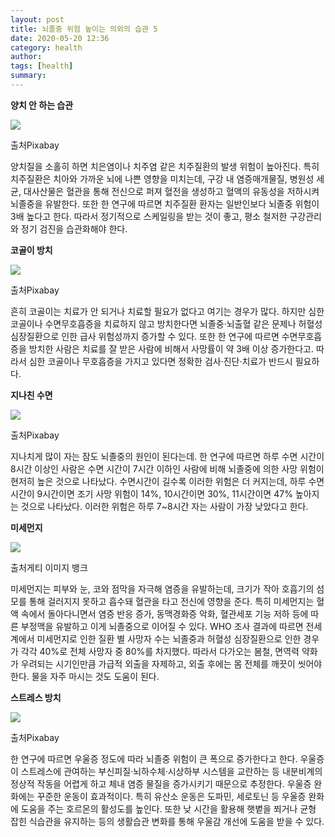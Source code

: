 ```yaml
---
layout: post
title: 뇌졸중 위험 높이는 의외의 습관 5
date: 2020-05-20 12:36
category: health
author: 
tags: [health]
summary: 
---
```



**양치 안 하는 습관**

![](https://img1.daumcdn.net/thumb/R720x0/?fname=https%3A%2F%2Ft1.daumcdn.net%2Fliveboard%2Finterstella-story%2F1c810cbc2f6c4840912c954691716680.jpg)

출처Pixabay

양치질을 소홀히 하면 치은염이나 치주염 같은 치주질환의 발생 위험이 높아진다. 특히 치주질환은 치아와 가까운 뇌에 나쁜 영향을 미치는데, 구강 내 염증매개물질, 병원성 세균, 대사산물은 혈관을 통해 전신으로 퍼져 혈전을 생성하고 혈액의 유동성을 저하시켜 뇌졸중을 유발한다. 또한 한 연구에 따르면 치주질환 환자는 일반인보다 뇌졸중 위험이 3배 높다고 한다. 따라서 정기적으로 스케일링을 받는 것이 좋고, 평소 철저한 구강관리와 정기 검진을 습관화해야 한다.

**코골이 방치**

![](https://img1.daumcdn.net/thumb/R720x0/?fname=https%3A%2F%2Ft1.daumcdn.net%2Fliveboard%2Finterstella-story%2F5334fee572804ef9a0c4507a86004fee.JPG)

출처Pixabay

흔히 코골이는 치료가 안 되거나 치료할 필요가 없다고 여기는 경우가 많다. 하지만 심한 코골이나 수면무호흡증을 치료하지 않고 방치한다면 뇌졸중·뇌출혈 같은 문제나 허혈성 심장질환으로 인한 급사 위험성까지 증가할 수 있다. 또한 한 연구에 따르면 수면무호흡증을 방치한 사람은 치료를 잘 받은 사람에 비해서 사망률이 약 3배 이상 증가한다고. 따라서 심한 코골이나 무호흡증을 가지고 있다면 정확한 검사·진단·치료가 반드시 필요하다.

**지나친 수면**

![](https://img1.daumcdn.net/thumb/R720x0/?fname=https%3A%2F%2Ft1.daumcdn.net%2Fliveboard%2Finterstella-story%2F5afe23a37c064cbc8d421d266341106a.JPG)

출처Pixabay

지나치게 많이 자는 잠도 뇌졸중의 원인이 된다는데. 한 연구에 따르면 하루 수면 시간이 8시간 이상인 사람은 수면 시간이 7시간 이하인 사람에 비해 뇌졸중에 의한 사망 위험이 현저히 높은 것으로 나타났다. 수면시간이 길수록 이러한 위험은 더 커지는데, 하루 수면시간이 9시간이면 조기 사망 위험이 14%, 10시간이면 30%, 11시간이면 47% 높아지는 것으로 나타났다. 이러한 위험은 하루 7~8시간 자는 사람이 가장 낮았다고 한다.

**미세먼지**

![](https://img1.daumcdn.net/thumb/R720x0/?fname=https%3A%2F%2Ft1.daumcdn.net%2Fliveboard%2Finterstella-story%2F10bf41b0d29a4318bc586cc7fc3a753a.JPG)

출처게티 이미지 뱅크

미세먼지는 피부와 눈, 코와 점막을 자극해 염증을 유발하는데, 크기가 작아 호흡기의 섬모를 통해 걸러지지 못하고 흡수돼 혈관을 타고 전신에 영향을 준다. 특히 미세먼지는 혈액 속에서 돌아다니면서 염증 반응 증가, 동맥경화증 악화, 혈관세포 기능 저하 등에 따른 부정맥을 유발하고 이게 뇌졸중으로 이어질 수 있다. WHO 조사 결과에 따르면 전세계에서 미세먼지로 인한 질환 별 사망자 수는 뇌졸중과 허혈성 심장질환으로 인한 경우가 각각 40%로 전체 사망자 중 80%를 차지했다. 따라서 다가오는 봄철, 면역력 약화가 우려되는 시기인만큼 가급적 외출을 자제하고, 외출 후에는 몸 전체를 깨끗이 씻어야 한다. 물을 자주 마시는 것도 도움이 된다.

**스트레스 방치**

![](https://img1.daumcdn.net/thumb/R720x0/?fname=https%3A%2F%2Ft1.daumcdn.net%2Fliveboard%2Finterstella-story%2F4cfc3161971148eca6105e24a05fb16e.JPG)

출처Pixabay

한 연구에 따르면 우울증 정도에 따라 뇌졸중 위험이 큰 폭으로 증가한다고 한다. 우울증이 스트레스에 관여하는 부신피질·뇌하수체·시상하부 시스템을 교란하는 등 내분비계의 정상적 작동을 어렵게 하고 체내 염증 물질을 증가시키기 때문으로 추정한다. 우울증 완화에는 꾸준한 운동이 효과적이다. 특히 유산소 운동은 도파민, 세로토닌 등 우울증 완화에 도움을 주는 호르몬의 활성도를 높인다. 또한 낮 시간을 활용해 햇볕을 쬐거나 균형 잡힌 식습관을 유지하는 등의 생활습관 변화를 통해 우울감 개선에 도움을 받을 수 있다.